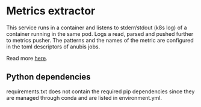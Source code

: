 # Metrics extractor 

This service runs in a container and listens to stderr/stdout (k8s log) of a container running in the same pod. 
Logs a read, parsed and pushed further to metrics pusher. The patterns and the names of the metric are configured 
in the toml descriptors of anubis jobs.

Read more [here](https://quip-amazon.com/kOX5AjZFabCk).

## Python dependencies

requirements.txt does not contain the required pip dependencies since they are managed through conda and are listed 
in environment.yml.
